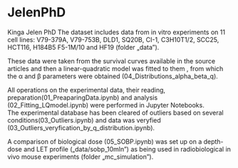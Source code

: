 # JelenPhD
Kinga Jelen PhD
The dataset includes data from in vitro experiments on 11 cell lines: 
V79-379A, V79-753B, DLD1, SQ20B, CI-1, C3H10T1/2, SCC25, HCT116, H184B5 F5-1M/10 and HF19 (folder „data”). 

These data were taken from the survival curves available in the source articles and then 
a linear-quadratic model was fitted to them , 
from which the α and β parameters were obtained (04_Distributions_alpha_beta_q).
 
All operations on the experimental data, their reading,  
preparation(01_PreaparingData.ipynb) and analysis (02_Fitting_LQmodel.ipynb) 
were performed in Jupyter Notebooks.   
The experimental database has been cleared of outliers based on several conditions(03_Outliers.ipynb) 
and data was veryfied (03_Outliers_veryfication_by_q_distribution.ipynb).

A comparison of biological dose (05_SOBP.ipynb) was set up on a depth-dose and LET profile („data/sobp_10mln”) 
as being used in radiobiological in vivo mouse experiments (folder „mc_simulation”).
